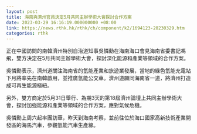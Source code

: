 ```yaml
---
layout: post
title: 海南與濟州官員決定5月共同主辦學術大會探討合作方案
date: 2023-03-29 16:16:19.000000000 +08:00
link: https://news.rthk.hk/rthk/ch/component/k2/1694123-20230329.htm
categories: rthk
---
```


正在中國訪問的南韓濟州特別自治道知事吳憐勳在海南海口會見海南省委書記馮飛，雙方決定在5月共同主辦學術大會，探討深化能源和產業等領域的合作方案。

吳憐勳表示，濟州道關注海南省的氫能產業和旅遊業發展，當地的綠色氫能充電站下月將率先在南韓啟用，並推廣氫能公交車。濟州道願同海南省一道，將濟州打造成可再生能源樞紐。

另外，雙方商定於5月31日舉行、為期3天的第18屆濟州論壇上共同主辦學術大會，探討加強能源和產業等領域的合作方案，應對氣候危機。

吳憐勳上周六起率團訪華，昨天到海南考察，並前往位於海口國家高新技術產業開發區的海馬汽車，參觀氫能汽車生產線。
